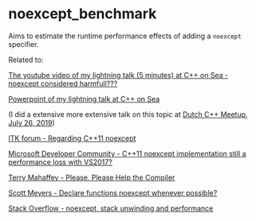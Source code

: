 # noexcept_benchmark

Aims to estimate the runtime performance effects of adding a `noexcept` specifier.

Related to:

[The youtube video of my lightning talk (5 minutes) at C++ on Sea - noexcept considered harmfull???](https://www.youtube.com/watch?v=dVRLp-Rwg0k)

[Powerpoint of my lightning talk at C++ on Sea](https://nd.home.xs4all.nl/cpp/talks/NielsDekker-CppOnSea-Feb-2019-noexcept.pptx)

(I did a extensive more extensive talk on this topic at [Dutch C++ Meetup, July 26, 2019](https://www.meetup.com/The-Dutch-Cpp-Group/events/262785773/))

[ITK forum - Regarding C++11 noexcept](https://discourse.itk.org/t/regarding-c-11-noexcept/1517)

[Microsoft Developer Community - C++11 noexcept implementation still a performance loss with VS2017?](https://developercommunity.visualstudio.com/content/problem/425370/c11-noexcept-implementation-still-a-performance-lo.html)

[Terry Mahaffey - Please, Please Help the Compiler](https://github.com/TriangleCppDevelopersGroup/TerryMahaffeyCppTalk/blob/master/compiler.pptm)

[Scott Meyers - Declare functions noexcept whenever possible?](https://scottmeyers.blogspot.com/2014/03/declare-functions-noexcept-whenever.html)

[Stack Overflow - noexcept, stack unwinding and performance](https://stackoverflow.com/questions/26079903/noexcept-stack-unwinding-and-performance)

